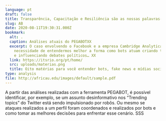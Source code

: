 ```yaml
---
language: pt
draft: false
title: Transparência, Capacitação e Resiliência são as nossas palavras-chavesS
slug: AB
date: 2020-08-11T19:30:31.000Z
bookmark:
  alt: .
  caption: Análises atuais do PEGABOTXX
  excerpt: O caso envolvendo o Facebook e a empresa Cambridge Analytica mostrou a
    necessidade de entendermos melhor a forma como bots atuam criando tendências
    e influenciando debates políticos… XX
  link: https://itsrio.org/pt/home/
  src: uploads/materias.png
  title: Oito matérias para você entender bots, fake news e mídias sociais XX
type: analysis
file: http://africau.edu/images/default/sample.pdf
---
```

A partir das análises realizadas com a ferramenta PEGABOT, é possível identificar, por exemplo, se um assunto desinformativo nos “Trending topics” do Twitter está sendo impulsionado por robôs. Ou mesmo se ataques realizados a um perfil foram coordenados e realizados por bots e como tomar as melhores decisões para enfrentar esse cenário. SSS